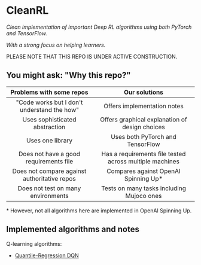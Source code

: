 # CleanRL

*Clean implementation of important Deep RL algorithms using both PyTorch and TensorFlow.*

*With a strong focus on helping learners.*

PLEASE NOTE THAT THIS REPO IS UNDER ACTIVE CONSTRUCTION.

## You might ask: "Why this repo?"

|              Problems with some repos              |                 Our solutions                |
|:--------------------------------------------------:|:--------------------------------------------:|
| "Code works but I don't understand the how"       | Offers implementation notes                  | 
| Uses sophisticated abstraction                     | Offers graphical explanation of design choices |
|                  Uses one library                  |       Uses both PyTorch and TensorFlow       |
| Does not have a good requirements file             | Has a requirements file tested across multiple machines |
|    Does not compare against authoritative repos    |       Compares against OpenAI Spinning Up*       |
|         Does not test on many environments         |   Tests on many tasks including Mujoco ones  |

\* However, not all algorithms here are implemented in OpenAI Spinning Up.

## Implemented algorithms and notes

Q-learning algorithms:
- <a target="_blank" href="https://nbviewer.jupyter.org/github/zhihanyang2022/CleanRL/blob/main/notes/qrdqn.pdf" type="application/pdf">Quantile-Regression DQN</a>
